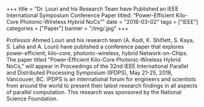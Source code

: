 +++
title = "Dr. Louri and his Research Team have Published an IEEE International Symposium Conference Paper titled: “Power-Efficient Kilo-Core Photonic-Wireless Hybrid NoCs”"
date = "2018-03-02"
tags = ["IEEE"]
categories = ["Paper"]
banner = "/img/.jpg"
+++

Professor Ahmed Louri and his research team (A. Kodi, K. Shiflett, S. Kaya, S. Laha and A. Louri) have published a conference paper that explores power-efficient, kilo-core, photonic-wireless, hybrid Network-on-Chips. The paper titled "Power-Efficient Kilo-Core Photonic-Wireless Hybrid NoCs,” will appear in Proceedings of the 32nd IEEE International Parallel and Distributed Processing Symposium (IPDPS), May 21-25, 2018, Vancouver, BC. IPDPS is an international forum for engineers and scientists from around the world to present their latest research findings in all aspects of parallel computation. This research was sponsored by the National Science Foundation.
